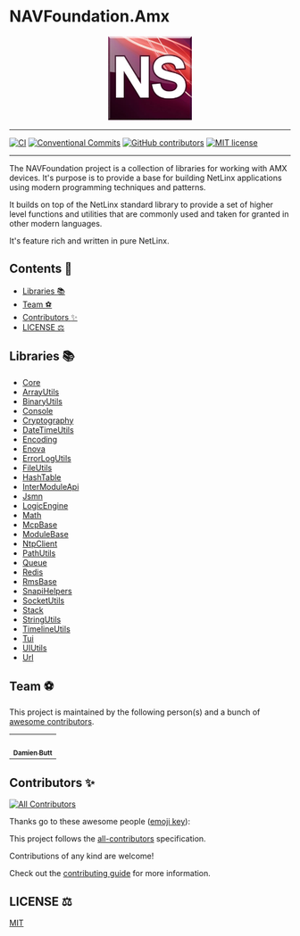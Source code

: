 # NAVFoundation.Amx

<div align="center">
    <img src="./assets/img/AMX_NS_03.png" alt="" width="150" />
</div>

---

[![CI](https://github.com/Norgate-AV/NAVFoundation.Amx/actions/workflows/main.yml/badge.svg)](https://github.com/Norgate-AV/NAVFoundation.Amx/actions/workflows/main.yml)
[![Conventional Commits](https://img.shields.io/badge/Conventional%20Commits-1.0.0-%23FE5196?logo=conventionalcommits&logoColor=white)](https://conventionalcommits.org)
[![GitHub contributors](https://img.shields.io/github/contributors/Norgate-AV/NAVFoundation.Amx)](https://github.com/Norgate-AV/NAVFoundation.Amx/graphs/contributors)
[![MIT license](https://img.shields.io/badge/License-MIT-blue.svg)](LICENSE)

---

The NAVFoundation project is a collection of libraries for working with AMX devices. It's purpose is to provide a base for building NetLinx applications using modern programming techniques and patterns.

It builds on top of the NetLinx standard library to provide a set of higher level functions and utilities that are commonly used and taken for granted in other modern languages.

It's feature rich and written in pure NetLinx.

## Contents :book:

<!-- START doctoc generated TOC please keep comment here to allow auto update -->
<!-- DON'T EDIT THIS SECTION, INSTEAD RE-RUN doctoc TO UPDATE -->

- [Libraries :books:](#libraries-books)
- [Team :soccer:](#team-soccer)
- [Contributors :sparkles:](#contributors-sparkles)
- [LICENSE :balance_scale:](#license-balance_scale)

<!-- END doctoc generated TOC please keep comment here to allow auto update -->

## Libraries :books:

- [Core](./Core)
- [ArrayUtils](./ArrayUtils)
- [BinaryUtils](./BinaryUtils)
- [Console](./Console)
- [Cryptography](./Cryptography)
- [DateTimeUtils](./DateTimeUtils)
- [Encoding](./Encoding)
- [Enova](./Enova)
- [ErrorLogUtils](./ErrorLogUtils)
- [FileUtils](./FileUtils)
- [HashTable](./HashTable)
- [InterModuleApi](./InterModuleApi)
- [Jsmn](./Jsmn)
- [LogicEngine](./LogicEngine)
- [Math](./Math)
- [McpBase](./McpBase)
- [ModuleBase](./ModuleBase)
- [NtpClient](./NtpClient)
- [PathUtils](./PathUtils)
- [Queue](./Queue)
- [Redis](./Redis)
- [RmsBase](./RmsBase)
- [SnapiHelpers](./SnapiHelpers)
- [SocketUtils](./SocketUtils)
- [Stack](./Stack)
- [StringUtils](./StringUtils)
- [TimelineUtils](./TimelineUtils)
- [Tui](./Tui)
- [UIUtils](./UIUtils)
- [Url](./Url)

## Team :soccer:

This project is maintained by the following person(s) and a bunch of [awesome contributors](https://github.com/Norgate-AV/NAVFoundation.Amx/graphs/contributors).

<table>
  <tr>
    <td align="center"><a href="https://github.com/damienbutt"><img src="https://avatars.githubusercontent.com/damienbutt?v=4?s=100" width="100px;" alt=""/><br /><sub><b>Damien Butt</b></sub></a><br /></td>
  </tr>
</table>

## Contributors :sparkles:

<!-- ALL-CONTRIBUTORS-BADGE:START - Do not remove or modify this section -->

[![All Contributors](https://img.shields.io/badge/all_contributors-1-orange.svg?style=flat-square)](#contributors-sparkles)

Thanks go to these awesome people ([emoji key](https://allcontributors.org/docs/en/emoji-key)):

<!-- ALL-CONTRIBUTORS-LIST:START - Do not remove or modify this section -->
<!-- prettier-ignore-start -->
<!-- markdownlint-disable -->

<!-- markdownlint-restore -->
<!-- prettier-ignore-end -->

<!-- ALL-CONTRIBUTORS-LIST:END -->

This project follows the [all-contributors](https://allcontributors.org) specification.

Contributions of any kind are welcome!

Check out the [contributing guide](CONTRIBUTING.md) for more information.

## LICENSE :balance_scale:

[MIT](LICENSE)
